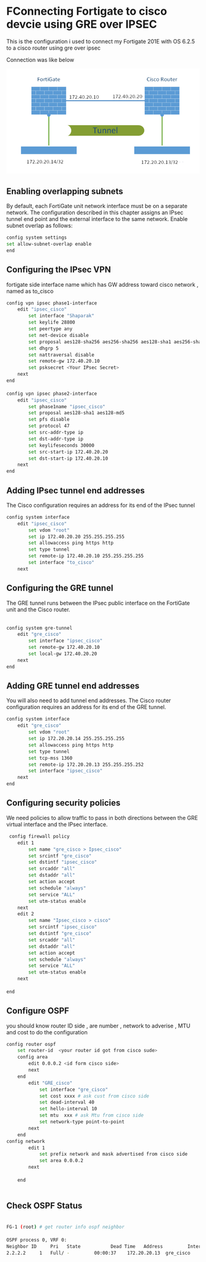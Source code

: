 # FConnecting Fortigate to cisco devcie using GRE over IPSEC

This is the configuration i used to connect my Fortigate 201E with OS 6.2.5 to a cisco router using gre over ipsec

Connection was like below

![Toplogy](https://github.com/Amiri83/fortigate/blob/main/firewall.png)


## Enabling overlapping subnets

By default, each FortiGate unit network interface must be on a separate network. The configuration described in this chapter assigns an IPsec tunnel end point and the external interface to the same network. Enable subnet overlap as follows:

```sh
config system settings
set allow-subnet-overlap enable
end
```

## Configuring the IPsec VPN

fortigate side interface name which has GW address toward cisco network , named as to_cisco

```sh
config vpn ipsec phase1-interface
    edit "ipsec_cisco"
        set interface "Shaparak"
        set keylife 28800
        set peertype any
        set net-device disable
        set proposal aes128-sha256 aes256-sha256 aes128-sha1 aes256-sha1
        set dhgrp 5
        set nattraversal disable
        set remote-gw 172.40.20.10
        set psksecret <Your IPsec Secret>
    next
end

config vpn ipsec phase2-interface
    edit "ipsec_cisco"
        set phase1name "ipsec_cisco"
        set proposal aes128-sha1 aes128-md5
        set pfs disable
        set protocol 47
        set src-addr-type ip
        set dst-addr-type ip
        set keylifeseconds 30000
        set src-start-ip 172.40.20.20
        set dst-start-ip 172.40.20.10
    next
end


```

## Adding IPsec tunnel end addresses

The Cisco configuration requires an address for its end of the IPsec tunnel

```sh
config system interface
    edit "ipsec_cisco"
        set vdom "root"
        set ip 172.40.20.20 255.255.255.255
        set allowaccess ping https http
        set type tunnel
        set remote-ip 172.40.20.10 255.255.255.255
        set interface "to_cisco"
    next

```

## Configuring the GRE tunnel

The GRE tunnel runs between the IPsec public interface on the FortiGate unit and the Cisco router. 

```sh

config system gre-tunnel
    edit "gre_cisco"
        set interface "ipsec_cisco"
        set remote-gw 172.40.20.10
        set local-gw 172.40.20.20
    next
end
```
## Adding GRE tunnel end addresses

You will also need to add tunnel end addresses. The Cisco router configuration requires an address for its end of the GRE tunnel.

```sh
config system interface
    edit "gre_cisco"
        set vdom "root"
        set ip 172.20.20.14 255.255.255.255
        set allowaccess ping https http
        set type tunnel
        set tcp-mss 1360
        set remote-ip 172.20.20.13 255.255.255.252
        set interface "ipsec_cisco"
    next
end
```

## Configuring security policies

We need policies to allow traffic to pass in both directions between the GRE virtual interface and the IPsec interface.


```sh
 config firewall policy
    edit 1
        set name "gre_cisco > Ipsec_cisco"
        set srcintf "gre_cisco"
        set dstintf "ipsec_cisco"
        set srcaddr "all"
        set dstaddr "all"
        set action accept
        set schedule "always"
        set service "ALL"
        set utm-status enable
    next
    edit 2
        set name "Ipsec_cisco > cisco"
        set srcintf "ipsec_cisco"
        set dstintf "gre_cisco"
        set srcaddr "all"
        set dstaddr "all"
        set action accept
        set schedule "always"
        set service "ALL"
        set utm-status enable
    next

end

```

## Configure OSPF

you should know router ID side , are number , network to adverise , MTU and cost to do the configuration

```sh
config router ospf
    set router-id  <your router id got from cisco sude>
	config area
        edit 0.0.0.2 <id form cisco side>
        next
    end
        edit "GRE_cisco"
            set interface "gre_cisco"
            set cost xxxx # ask cust from cisco side
            set dead-interval 40
            set hello-interval 10
            set mtu  xxx # ask Mtu from cisco side
            set network-type point-to-point
        next
    end
config network
        edit 1
            set prefix network and mask advertised from cisco side
            set area 0.0.0.2
        next

    end 
	
```


## Check OSPF Status

```sh

FG-1 (root) # get router info ospf neighbor 

OSPF process 0, VRF 0:
Neighbor ID     Pri   State           Dead Time   Address         Interface
2.2.2.2     1   Full/ -         00:00:37    172.20.20.13  gre_cisco

 	
	

```


